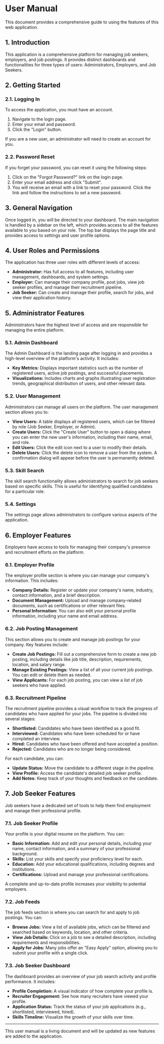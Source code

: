 # User Manual

This document provides a comprehensive guide to using the features of this web application.

## 1. Introduction

This application is a comprehensive platform for managing job seekers, employers, and job postings. It provides distinct dashboards and functionalities for three types of users: Administrators, Employers, and Job Seekers.

## 2. Getting Started

### 2.1. Logging In

To access the application, you must have an account. 

1.  Navigate to the login page.
2.  Enter your email and password.
3.  Click the "Login" button.

If you are a new user, an administrator will need to create an account for you.  

### 2.2. Password Reset

If you forget your password, you can reset it using the following steps:

1.  Click on the "Forgot Password?" link on the login page.
2.  Enter your email address and click "Submit".
3.  You will receive an email with a link to reset your password. Click the link and follow the instructions to set a new password.

## 3. General Navigation

Once logged in, you will be directed to your dashboard. The main navigation is handled by a sidebar on the left, which provides access to all the features available to you based on your role. The top bar displays the page title and provides access to settings and user profile options.

## 4. User Roles and Permissions

The application has three user roles with different levels of access:

*   **Administrator:** Has full access to all features, including user management, dashboards, and system settings.
*   **Employer:** Can manage their company profile, post jobs, view job seeker profiles, and manage their recruitment pipeline.
*   **Job Seeker:** Can create and manage their profile, search for jobs, and view their application history.

## 5. Administrator Features

Administrators have the highest level of access and are responsible for managing the entire platform.

### 5.1. Admin Dashboard

The Admin Dashboard is the landing page after logging in and provides a high-level overview of the platform's activity. It includes:

*   **Key Metrics:** Displays important statistics such as the number of registered users, active job postings, and successful placements.
*   **Visualizations:** Includes charts and graphs illustrating user registration trends, geographical distribution of users, and other relevant data.

### 5.2. User Management

Administrators can manage all users on the platform. The user management section allows you to:

*   **View Users:** A table displays all registered users, which can be filtered by role (Job Seeker, Employer, or Admin).
*   **Create Users:** Click the "Create User" button to open a dialog where you can enter the new user's information, including their name, email, and role.
*   **Edit Users:** Click the edit icon next to a user to modify their details.
*   **Delete Users:** Click the delete icon to remove a user from the system. A confirmation dialog will appear before the user is permanently deleted.

### 5.3. Skill Search

The skill search functionality allows administrators to search for job seekers based on specific skills. This is useful for identifying qualified candidates for a particular role.

### 5.4. Settings

The settings page allows administrators to configure various aspects of the application.

## 6. Employer Features

Employers have access to tools for managing their company's presence and recruitment efforts on the platform.

### 6.1. Employer Profile

The employer profile section is where you can manage your company's information. This includes:

*   **Company Details:** Register or update your company's name, industry, contact information, and a brief description.
*   **Document Management:** Upload and manage company-related documents, such as certifications or other relevant files.
*   **Personal Information:** You can also edit your personal profile information, including your name and email address.

### 6.2. Job Posting Management

This section allows you to create and manage job postings for your company. Key features include:

*   **Create Job Postings:** Fill out a comprehensive form to create a new job posting, including details like job title, description, requirements, location, and salary range.
*   **Manage Existing Postings:** View a list of all your current job postings. You can edit or delete them as needed.
*   **View Applicants:** For each job posting, you can view a list of job seekers who have applied.

### 6.3. Recruitment Pipeline

The recruitment pipeline provides a visual workflow to track the progress of candidates who have applied for your jobs. The pipeline is divided into several stages:

*   **Shortlisted:** Candidates who have been identified as a good fit.
*   **Interviewed:** Candidates who have been scheduled for or have completed an interview.
*   **Hired:** Candidates who have been offered and have accepted a position.
*   **Rejected:** Candidates who are no longer being considered.

For each candidate, you can:

*   **Update Status:** Move the candidate to a different stage in the pipeline.
*   **View Profile:** Access the candidate's detailed job seeker profile.
*   **Add Notes:** Keep track of your thoughts and feedback on the candidate.

## 7. Job Seeker Features

Job seekers have a dedicated set of tools to help them find employment and manage their professional profile.

### 7.1. Job Seeker Profile

Your profile is your digital resume on the platform. You can:

*   **Basic Information:** Add and edit your personal details, including your name, contact information, and a summary of your professional background.
*   **Skills:** List your skills and specify your proficiency level for each.
*   **Education:** Add your educational qualifications, including degrees and institutions.
*   **Certifications:** Upload and manage your professional certifications.

A complete and up-to-date profile increases your visibility to potential employers.

### 7.2. Job Feeds

The job feeds section is where you can search for and apply to job postings. You can:

*   **Browse Jobs:** View a list of available jobs, which can be filtered and searched based on keywords, location, and other criteria.
*   **View Job Details:** Click on a job to see a detailed description, including requirements and responsibilities.
*   **Apply for Jobs:** Many jobs offer an "Easy Apply" option, allowing you to submit your profile with a single click.

### 7.3. Job Seeker Dashboard

The dashboard provides an overview of your job search activity and profile performance. It includes:

*   **Profile Completion:** A visual indicator of how complete your profile is.
*   **Recruiter Engagement:** See how many recruiters have viewed your profile.
*   **Application Status:** Track the status of your job applications (e.g., shortlisted, interviewed, hired).
*   **Skills Timeline:** Visualize the growth of your skills over time.

---

This user manual is a living document and will be updated as new features are added to the application.

